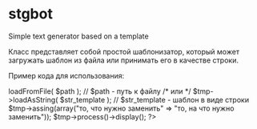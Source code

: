 # stgbot
Simple text generator based on a template

Класс представляет собой простой шаблонизатор, который может загружать шаблон из файла или принимать его в качестве строки.

Пример кода для использования:

<?php
  $tmp = new Stgbot();
  
  $tmp->loadFromFile( $path ); // $path - путь к файлу
  
  /* или */
 
  $tmp->loadAsString( $str_template  ); // $str_template - шаблон в виде строки
  
  $tmp->assing(array("то, что нужно заменить" => "то, на что нужно заменить"));
  
  $tmp->process()->display();
?>
